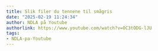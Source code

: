 ```yaml
---
title: Slik filer du tennene til smågris
date: "2025-02-19 11:24:34"
author: NDLA på Youtube
authorlink: https://www.youtube.com/watch?v=OC3tODG-lJU
tags:
- NDLA-pa-Youtube
---
```

